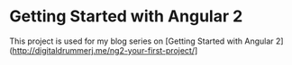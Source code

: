 # Getting Started with Angular 2

This project is used for my blog series on [Getting Started with Angular 2](http://digitaldrummerj.me/ng2-your-first-project/]

